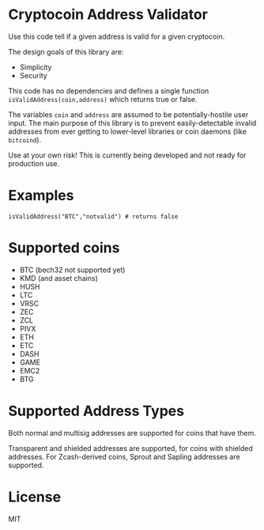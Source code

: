 # Cryptocoin Address Validator

Use this code tell if a given address is valid for a given cryptocoin.

The design goals of this library are:
  * Simplicity
  * Security

This code has no dependencies and defines a single function
`isValidAddress(coin,address)` which returns true or false.

The variables `coin` and `address` are assumed to be potentially-hostile user input. The main purpose of this library is to prevent easily-detectable invalid addresses from ever getting to lower-level libraries or coin daemons (like `bitcoind`).

Use at your own risk! This is currently being developed and not ready
for production use.

# Examples

    isValidAddress("BTC","notvalid") # returns false

# Supported coins

  * BTC (bech32 not supported yet)
  * KMD (and asset chains)
  * HUSH
  * LTC
  * VRSC
  * ZEC
  * ZCL
  * PIVX
  * ETH
  * ETC
  * DASH
  * GAME
  * EMC2
  * BTG

# Supported Address Types

Both normal and multisig addresses are supported for coins that have
them.

Transparent and shielded addresses are supported, for coins with
shielded addresses. For Zcash-derived coins, Sprout and Sapling
addresses are supported.

# License

MIT

